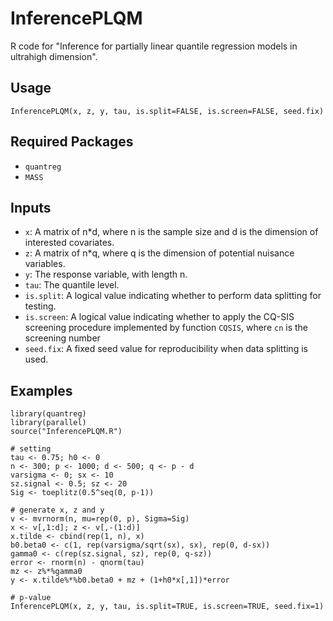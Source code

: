 # InferencePLQM
R code for "Inference for partially linear quantile regression models in ultrahigh dimension".

## Usage

```{R}
InferencePLQM(x, z, y, tau, is.split=FALSE, is.screen=FALSE, seed.fix)
```

## Required Packages
- `quantreg`
- `MASS`

## Inputs
- `x`: A matrix of n*d, where n is the sample size and d is the dimension of interested covariates.
- `z`: A matrix of n*q, where q is the dimension of potential nuisance variables.
- `y`: The response variable, with length n.
- `tau`: The quantile level.
- `is.split`: A logical value indicating whether to perform data splitting for testing.
- `is.screen`: A logical value indicating whether to apply the CQ-SIS screening procedure implemented by function `CQSIS`, where `cn` is the screening number
- `seed.fix`: A fixed seed value for reproducibility when data splitting is used.

## Examples
```{R}
library(quantreg)
library(parallel)
source("InferencePLQM.R")

# setting
tau <- 0.75; h0 <- 0
n <- 300; p <- 1000; d <- 500; q <- p - d
varsigma <- 0; sx <- 10
sz.signal <- 0.5; sz <- 20
Sig <- toeplitz(0.5^seq(0, p-1))

# generate x, z and y
v <- mvrnorm(n, mu=rep(0, p), Sigma=Sig)
x <- v[,1:d]; z <- v[,-(1:d)]
x.tilde <- cbind(rep(1, n), x)
b0.beta0 <- c(1, rep(varsigma/sqrt(sx), sx), rep(0, d-sx))
gamma0 <- c(rep(sz.signal, sz), rep(0, q-sz))
error <- rnorm(n) - qnorm(tau)
mz <- z%*%gamma0 
y <- x.tilde%*%b0.beta0 + mz + (1+h0*x[,1])*error

# p-value
InferencePLQM(x, z, y, tau, is.split=TRUE, is.screen=TRUE, seed.fix=1)
```
